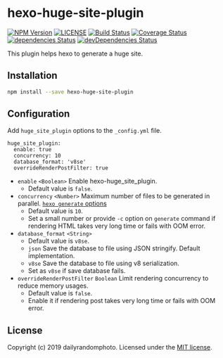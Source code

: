 # hexo-huge-site-plugin

[![NPM Version][npm-version-image]][npm-url]
[![LICENSE][license-image]][license-url]
[![Build Status][travis-image]][travis-url]
[![Coverage Status][coveralls-image]][coveralls-url]
[![dependencies Status][dependencies-image]][dependencies-url]
[![devDependencies Status][devDependencies-image]][devDependencies-url]

This plugin helps hexo to generate a huge site.

## Installation
```sh
npm install --save hexo-huge-site-plugin
```

## Configuration
Add `huge_site_plugin` options to the `_config.yml` file.
```
huge_site_plugin:
  enable: true
  concurrency: 10
  database_format: 'v8se'
  overrideRenderPostFilter: true
```

- `enable` `<Boolean>` Enable hexo-huge_site_plugin.
  - Default value is `false`.
- `concurrency` `<Number>` Maximum number of files to be generated in parallel. [`hexo generate` options](https://hexo.io/docs/commands#generate)
  - Default value is `10`.
  - Set a small number or provide `-c` option on `generate` command if rendering HTML takes very long time or fails with OOM error.
- `database_format` `<String>`
  - Default value is `v8se`.
  - `json` Save the database to file using JSON stringify. Default implementation.
  - `v8se` Save the database to file using v8 serialization.
  - Set as `v8se` if save database fails.
- `overrideRenderPostFilter` `Boolean` Limit rendering concurrency to reduce memory usages.
  - Default value is `false`.
  - Enable it if rendering post takes very long time or fails with OOM error.

## License
Copyright (c) 2019 dailyrandomphoto. Licensed under the [MIT license][license-url].

[npm-url]: https://www.npmjs.com/package/hexo-huge-site-plugin
[travis-url]: https://travis-ci.org/dailyrandomphoto/hexo-huge-site-plugin
[coveralls-url]: https://coveralls.io/github/dailyrandomphoto/hexo-huge-site-plugin?branch=master
[license-url]: LICENSE
[dependencies-url]: https://david-dm.org/dailyrandomphoto/hexo-huge-site-plugin
[devDependencies-url]: https://david-dm.org/dailyrandomphoto/hexo-huge-site-plugin?type=dev

[npm-downloads-image]: https://img.shields.io/npm/dm/hexo-huge-site-plugin
[npm-version-image]: https://img.shields.io/npm/v/hexo-huge-site-plugin
[license-image]: https://img.shields.io/npm/l/hexo-huge-site-plugin
[travis-image]: https://img.shields.io/travis/dailyrandomphoto/hexo-huge-site-plugin
[coveralls-image]: https://img.shields.io/coveralls/github/dailyrandomphoto/hexo-huge-site-plugin
[dependencies-image]: https://img.shields.io/david/dailyrandomphoto/hexo-huge-site-plugin
[devDependencies-image]: https://img.shields.io/david/dev/dailyrandomphoto/hexo-huge-site-plugin
